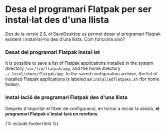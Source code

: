 # Desa el programari Flatpak per ser instal·lat des d'una llista
Des de la versió 2.5, el SaveDesktop us permet desar el programari Flatpak existent i instal·lar-ho des d'una llista. Com funciona això?

### Desat del programari Flatpak instal·lat
It is possible to save a list of Flatpak applications installed in the system directory `/var/lib/flatpak/app`, and the home directory `~/.local/share/flatpak/app`. In the saved configuration archive, the list of installed Flatpak applications is labeled as `installedflatpaks.sh` (for home folder).

### Instal·lació de programari Flatpak des d'una llista
Després d'importar el fitxer de configuració, en tornar a iniciar la sessió, **el programari Flatpak s'instal·larà en rerefons.**



{% include footer.html %}
